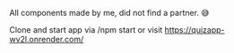 All components made by me, did not find a partner. :sweat_smile:

Clone and start app via /npm start or visit https://quizapp-wv2l.onrender.com/
